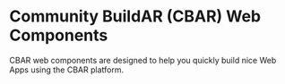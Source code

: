 # Community BuildAR (CBAR) Web Components
CBAR web components are designed to help you quickly build nice Web Apps using the CBAR platform.
